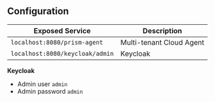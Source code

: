 ## Configuration

| Exposed Service                 | Description              |
|---------------------------------|--------------------------|
| `localhost:8080/prism-agent`    | Multi-tenant Cloud Agent |
| `localhost:8080/keycloak/admin` | Keycloak                 |

__Keycloak__

- Admin user `admin`
- Admin password `admin`
